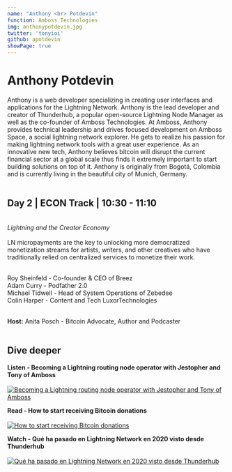 ```yaml
---
name: "Anthony <br> Potdevin"
function: Amboss Technologies
img: anthonypotdevin.jpg
twitter: 'tonyioi'
github: apotdevin
showPage: true
---
```


# Anthony Potdevin
 
Anthony is a web developer specializing in creating user interfaces and applications for the Lightning Network. Anthony is the lead developer and creator of Thunderhub, a popular open-source Lightning Node Manager as well as the co-founder of Amboss Technologies. At Amboss, Anthony provides technical leadership and drives focused development on Amboss Space, a social lightning network explorer. He gets to realize his passion for making lightning network tools with a great user experience. As an innovative new tech, Anthony believes bitcoin will disrupt the current financial sector at a global scale thus finds it extremely important to start building solutions on top of it. Anthony is originally from Bogotá, Colombia and is currently living in the beautiful city of Munich, Germany.
<br><br>

## Day 2 | ECON Track | 10:30 - 11:10
<br>
<i>Lightning and the Creator Economy</i><br><br>
LN micropayments are the key to unlocking more democratized monetization streams for artists, writers, and other creatives who have traditionally relied on centralized services to monetize their work.<br><br>

Roy Sheinfeld - Co-founder & CEO of Breez<br>
Adam Curry - Podfather 2.0<br>
Michael Tidwell - Head of System Operations of Zebedee<br>
Colin Harper - Content and Tech LuxorTechnologies<br><br>

<b>Host:</b> Anita Posch - Bitcoin Advocate, Author and Podcaster
<br><br>

## Dive deeper


<div class="grid grid-cols-1 md:grid-cols-2 gap-5">
<div class="p-3 my-2">

**Listen - Becoming a Lightning routing node operator with Jestopher and Tony of Amboss** <br><br>
[ ![Becoming a Lightning routing node operator with Jestopher and Tony of Amboss](/2021/content/jesse_livera.png)](https://stephanlivera.com/episode/307/)
</div>

<div class="p-3 my-2">

**Read - How to start receiving Bitcoin donations** <br><br>
[ ![How to start receiving Bitcoin donations](/2021/content/tony_donations.png)](https://medium.com/@apotdevin/how-to-start-receiving-bitcoin-donations-a41025ffee28/)
</div>

<div class="p-3 my-2">

**Watch - Qué ha pasado en Lightning Network en 2020 visto desde Thunderhub** <br><br>
[ ![Qué ha pasado en Lightning Network en 2020 visto desde Thunderhub](/2021/content/anthony_luna.png)](https://www.youtube.com/watch?v=MMZC-ErlvNg/)
</div>

</div>

<br>
